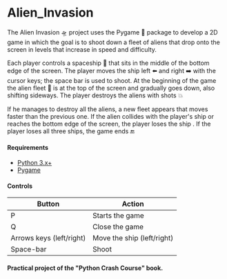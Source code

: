 # Alien_Invasion

The Alien Invasion 🛸 project uses the Pygame 🐍 package to develop a 2D game in which the goal is to shoot down a fleet of aliens that drop onto the screen in levels that increase in speed and difficulty. 

Each player controls a spaceship 🚀 that sits in the middle of the bottom edge of the screen. The player moves the ship left ⬅️ and right ➡️ with the cursor keys; the space bar is used to shoot. At the beginning of the game the alien fleet 👾 is at the top of the screen and gradually goes down, also shifting sideways. The player destroys the aliens with shots 💥

If he manages to destroy all the aliens, a new fleet appears that moves faster than the previous one. If the alien collides with the player's ship or reaches the bottom edge of the screen, the player loses the ship . If the player loses all three ships, the game ends 🔚

#### Requirements
- [Python 3.x+](https://www.python.org)
- [Pygame](https://www.pygame.org)

#### Controls
| Button | Action |
| ------ | ------ |
| P | Starts the game |
| Q | Close the game |
| Arrows keys (left/right) | Move the ship (left/right) |
| Space-bar | Shoot |

#### Practical project of the "Python Crash Course" book.